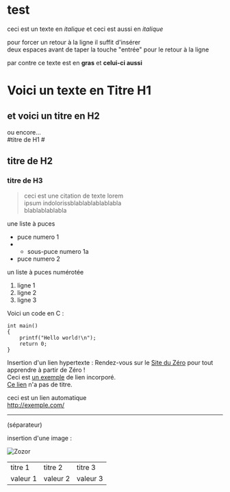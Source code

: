 # test
ceci est un texte en *italique*
et ceci est aussi en _italique_

pour forcer un retour à la ligne il suffit d'insérer  
deux espaces avant de taper la touche "entrée" pour le retour à la ligne

par contre ce texte est en **gras**
et __celui-ci aussi__

Voici un texte en Titre H1
=============

et voici un titre en H2
-----

ou encore...  
#titre de H1 #
## titre de H2 ##
### titre de H3 ###



> ceci est une citation de texte lorem  
> ipsum indolorissblablablablablabla  
> blablablablabla

une liste à puces
* puce numero 1
* * sous-puce numero 1a
* puce numero 2

un liste à puces numérotée
1. ligne 1
2. ligne 2
3. ligne 3

Voici un code en C :

    int main()
    {
        printf("Hello world!\n");
        return 0;
    }
    
Insertion d'un lien hypertexte :
Rendez-vous sur le [Site du Zéro](http://www.siteduzero.com) pour tout apprendre à partir de Zéro !  
Ceci est [un exemple](http://exemple.com/ "Titre") de lien incorporé.  
[Ce lien](http://exemple.net/) n'a pas de titre.  

ceci est un lien automatique  
<http://exemple.com/>


------------------
(séparateur)


insertion d'une image :

![Zozor](http://uploads.siteduzero.com/files/420001_421000/420263.png)



<table>
    <tr>
        <td>titre 1</td>
        <td>titre 2</td>
        <td>titre 3</td>
    </tr>
        <tr>
        <td>valeur 1</td>
        <td>valeur 2</td>
        <td>valeur 3</td>
    </tr>
</table>


